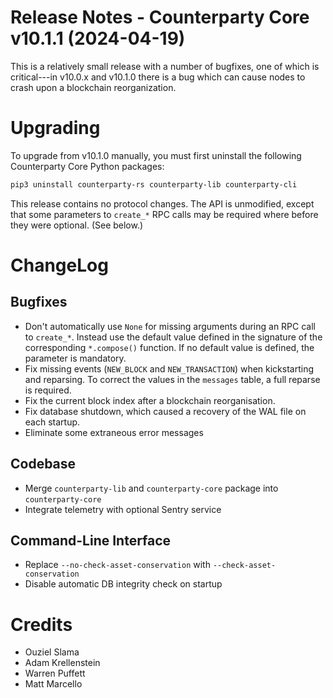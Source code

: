 # Release Notes - Counterparty Core v10.1.1 (2024-04-19)

This is a relatively small release with a number of bugfixes, one of which is critical---in v10.0.x and v10.1.0 there is a bug which can cause nodes to crash upon a blockchain reorganization.


# Upgrading

To upgrade from v10.1.0 manually, you must first uninstall the following Counterparty Core Python packages:

```bash
pip3 uninstall counterparty-rs counterparty-lib counterparty-cli
```

This release contains no protocol changes. The API is unmodified, except that some parameters to `create_*` RPC calls may be required where before they were optional. (See below.)


# ChangeLog

## Bugfixes
* Don't automatically use `None` for missing arguments during an RPC call to `create_*`. Instead use the default value defined in the signature of the corresponding `*.compose()` function. If no default value is defined, the parameter is mandatory.
* Fix missing events (`NEW_BLOCK` and `NEW_TRANSACTION`) when kickstarting and reparsing. To correct the values in the `messages` table, a full reparse is required.
* Fix the current block index after a blockchain reorganisation.
* Fix database shutdown, which caused a recovery of the WAL file on each startup.
* Eliminate some extraneous error messages

## Codebase
* Merge `counterparty-lib` and `counterparty-core` package into `counterparty-core`
* Integrate telemetry with optional Sentry service

## Command-Line Interface
* Replace `--no-check-asset-conservation` with `--check-asset-conservation`
* Disable automatic DB integrity check on startup

# Credits
* Ouziel Slama
* Adam Krellenstein
* Warren Puffett
* Matt Marcello
